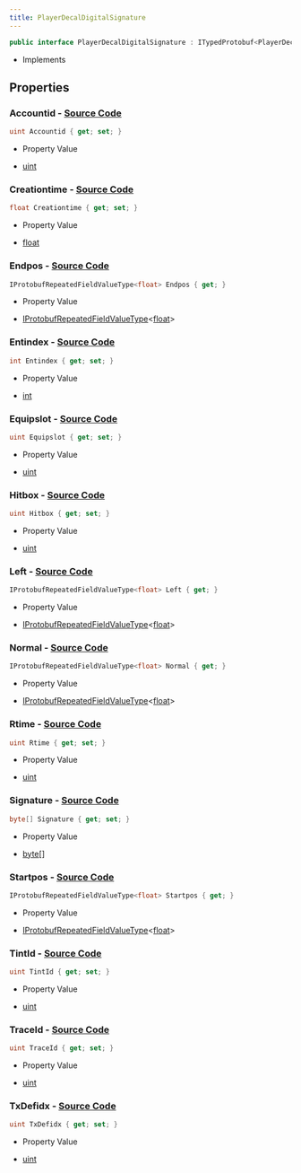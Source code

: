 ```yaml
---
title: PlayerDecalDigitalSignature
---
```


```csharp
public interface PlayerDecalDigitalSignature : ITypedProtobuf<PlayerDecalDigitalSignature>, INativeHandle
```

- Implements

## Properties

### **Accountid** - [Source Code](https://github.com/swiftly-solution/swiftlys2/blob/main/managed/src/SwiftlyS2.Generated/Protobufs/Interfaces/PlayerDecalDigitalSignature.cs#L16)

```csharp
uint Accountid { get; set; }
```

- Property Value

- [uint](https://learn.microsoft.com/dotnet/api/system.uint32)

### **Creationtime** - [Source Code](https://github.com/swiftly-solution/swiftlys2/blob/main/managed/src/SwiftlyS2.Generated/Protobufs/Interfaces/PlayerDecalDigitalSignature.cs#L40)

```csharp
float Creationtime { get; set; }
```

- Property Value

- [float](https://learn.microsoft.com/dotnet/api/system.single)

### **Endpos** - [Source Code](https://github.com/swiftly-solution/swiftlys2/blob/main/managed/src/SwiftlyS2.Generated/Protobufs/Interfaces/PlayerDecalDigitalSignature.cs#L22)

```csharp
IProtobufRepeatedFieldValueType<float> Endpos { get; }
```

- Property Value

- [IProtobufRepeatedFieldValueType](/docs/api/shared/netmessages/iprotobufrepeatedfieldvaluetype-1)<[float](https://learn.microsoft.com/dotnet/api/system.single)>

### **Entindex** - [Source Code](https://github.com/swiftly-solution/swiftlys2/blob/main/managed/src/SwiftlyS2.Generated/Protobufs/Interfaces/PlayerDecalDigitalSignature.cs#L34)

```csharp
int Entindex { get; set; }
```

- Property Value

- [int](https://learn.microsoft.com/dotnet/api/system.int32)

### **Equipslot** - [Source Code](https://github.com/swiftly-solution/swiftlys2/blob/main/managed/src/SwiftlyS2.Generated/Protobufs/Interfaces/PlayerDecalDigitalSignature.cs#L43)

```csharp
uint Equipslot { get; set; }
```

- Property Value

- [uint](https://learn.microsoft.com/dotnet/api/system.uint32)

### **Hitbox** - [Source Code](https://github.com/swiftly-solution/swiftlys2/blob/main/managed/src/SwiftlyS2.Generated/Protobufs/Interfaces/PlayerDecalDigitalSignature.cs#L37)

```csharp
uint Hitbox { get; set; }
```

- Property Value

- [uint](https://learn.microsoft.com/dotnet/api/system.uint32)

### **Left** - [Source Code](https://github.com/swiftly-solution/swiftlys2/blob/main/managed/src/SwiftlyS2.Generated/Protobufs/Interfaces/PlayerDecalDigitalSignature.cs#L28)

```csharp
IProtobufRepeatedFieldValueType<float> Left { get; }
```

- Property Value

- [IProtobufRepeatedFieldValueType](/docs/api/shared/netmessages/iprotobufrepeatedfieldvaluetype-1)<[float](https://learn.microsoft.com/dotnet/api/system.single)>

### **Normal** - [Source Code](https://github.com/swiftly-solution/swiftlys2/blob/main/managed/src/SwiftlyS2.Generated/Protobufs/Interfaces/PlayerDecalDigitalSignature.cs#L49)

```csharp
IProtobufRepeatedFieldValueType<float> Normal { get; }
```

- Property Value

- [IProtobufRepeatedFieldValueType](/docs/api/shared/netmessages/iprotobufrepeatedfieldvaluetype-1)<[float](https://learn.microsoft.com/dotnet/api/system.single)>

### **Rtime** - [Source Code](https://github.com/swiftly-solution/swiftlys2/blob/main/managed/src/SwiftlyS2.Generated/Protobufs/Interfaces/PlayerDecalDigitalSignature.cs#L19)

```csharp
uint Rtime { get; set; }
```

- Property Value

- [uint](https://learn.microsoft.com/dotnet/api/system.uint32)

### **Signature** - [Source Code](https://github.com/swiftly-solution/swiftlys2/blob/main/managed/src/SwiftlyS2.Generated/Protobufs/Interfaces/PlayerDecalDigitalSignature.cs#L13)

```csharp
byte[] Signature { get; set; }
```

- Property Value

- [byte](https://learn.microsoft.com/dotnet/api/system.byte)[]

### **Startpos** - [Source Code](https://github.com/swiftly-solution/swiftlys2/blob/main/managed/src/SwiftlyS2.Generated/Protobufs/Interfaces/PlayerDecalDigitalSignature.cs#L25)

```csharp
IProtobufRepeatedFieldValueType<float> Startpos { get; }
```

- Property Value

- [IProtobufRepeatedFieldValueType](/docs/api/shared/netmessages/iprotobufrepeatedfieldvaluetype-1)<[float](https://learn.microsoft.com/dotnet/api/system.single)>

### **TintId** - [Source Code](https://github.com/swiftly-solution/swiftlys2/blob/main/managed/src/SwiftlyS2.Generated/Protobufs/Interfaces/PlayerDecalDigitalSignature.cs#L52)

```csharp
uint TintId { get; set; }
```

- Property Value

- [uint](https://learn.microsoft.com/dotnet/api/system.uint32)

### **TraceId** - [Source Code](https://github.com/swiftly-solution/swiftlys2/blob/main/managed/src/SwiftlyS2.Generated/Protobufs/Interfaces/PlayerDecalDigitalSignature.cs#L46)

```csharp
uint TraceId { get; set; }
```

- Property Value

- [uint](https://learn.microsoft.com/dotnet/api/system.uint32)

### **TxDefidx** - [Source Code](https://github.com/swiftly-solution/swiftlys2/blob/main/managed/src/SwiftlyS2.Generated/Protobufs/Interfaces/PlayerDecalDigitalSignature.cs#L31)

```csharp
uint TxDefidx { get; set; }
```

- Property Value

- [uint](https://learn.microsoft.com/dotnet/api/system.uint32)

